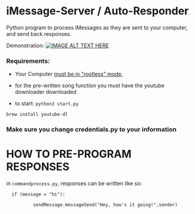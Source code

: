 # iMessage-Server / Auto-Responder
Python program to process iMessages as they are sent to your computer, and send back responses.

Demonstration:
[![IMAGE ALT TEXT HERE](https://img.youtube.com/vi/_PM09SBeWTk/0.jpg)](https://www.youtube.com/watch?v=_PM09SBeWTk)

### Requirements:
- Your Computer [must be in "rootless" mode.](https://osxdaily.com/2015/10/05/disable-rootless-system-integrity-protection-mac-os-x/)

- for the pre-written song function you must have the youtube downloader downloaded

- to start: ```python3 start.py```

```brew install youtube-dl```

### Make sure you change credentials.py to your information

# HOW TO PRE-PROGRAM RESPONSES

in ```commandprocess.py```, responses can be written like so:

```   if (message = "hi"): ```

```           sendMessage.messageSend("Hey, how's it going!",sender)  ```
